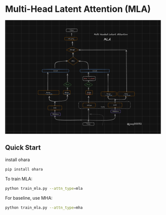 # Multi-Head Latent Attention (MLA)

![MLA](./assets/MLA.png)



## Quick Start
install ohara
```bash
pip install ohara
```

To train MLA:
```bash
python train_mla.py --attn_type=mla
```

For baseline, use MHA:
```bash
python train_mla.py --attn_type=mha 
```
